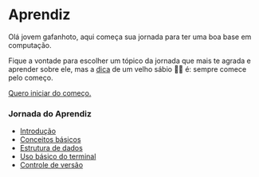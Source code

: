 # Aprendiz

Olá jovem gafanhoto, aqui começa sua jornada para ter uma boa base em computação. 

Fique a vontade para escolher um tópico da jornada que mais te agrada e aprender sobre ele, mas a [dica](introducao/baseSolida) de um velho sábio 🧙‍♂️ é: sempre comece pelo começo. 

[Quero iniciar do começo.](introducao/introducao)


### Jornada do Aprendiz
- [Introdução](introducao/introducao)
- [Conceitos básicos](conceitosBasicos/conceitosBasicos)
- [Estrutura de dados](estruturaDados/estruturaDados)
- [Uso básico do terminal](terminal/terminal)
- [Controle de versão](controleVersal/controleVersao)


